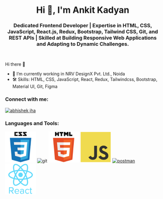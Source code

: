 <h1 align="center">Hi 👋, I'm Ankit Kadyan</h1>
<h3 align="center">Dedicated Frontend Developer | Expertise in HTML, CSS, JavaScript, React.js, Redux, Bootstrap, Tailwind CSS, Git, and REST APIs | Skilled at Building Responsive Web Applications and Adapting to Dynamic Challenges.</h3>
<br/>

Hi there 👋
- 🌱 I’m currently working in NRV DesignX Pvt. Ltd., Noida
- 🛠️ Skills: HTML, CSS, JavaScript, React, Redux, Tailwindcss, Bootstrap, Material UI, Git, Figma
 




<h3 align="left">Connect with me:</h3>
<p align="left">
<a href="https://www.linkedin.com/in/ankit-kadyan-3553b81a3/" target="blank"><img align="center" src="https://raw.githubusercontent.com/rahuldkjain/github-profile-readme-generator/master/src/images/icons/Social/linked-in-alt.svg" alt="abhishek jha" height="30" width="40" /></a>
</p>

<h3 align="left">Languages and Tools:</h3>
<p align="left"> <img src="https://raw.githubusercontent.com/devicons/devicon/master/icons/css3/css3-original-wordmark.svg" alt="css3" width="100" height="100"/>   <img src="https://www.vectorlogo.zone/logos/git-scm/git-scm-icon.svg" alt="git" width="100" height="100"/>   <img src="https://raw.githubusercontent.com/devicons/devicon/master/icons/html5/html5-original-wordmark.svg" alt="html5" width="100" height="100"/>  <img src="https://raw.githubusercontent.com/devicons/devicon/master/icons/javascript/javascript-original.svg" alt="javascript" width="100" height="100"/> <a href="https://postman.com" target="_blank" rel="noreferrer"> <img src="https://www.vectorlogo.zone/logos/getpostman/getpostman-icon.svg" alt="postman" width="100" height="100"/> </a> <a href="https://reactjs.org/" target="_blank" rel="noreferrer"> <img src="https://raw.githubusercontent.com/devicons/devicon/master/icons/react/react-original-wordmark.svg" alt="react" width="100" height="100"/> </a> </p>


